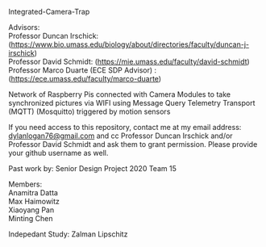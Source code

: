 Integrated-Camera-Trap



Advisors: <br />
Professor Duncan Irschick: (https://www.bio.umass.edu/biology/about/directories/faculty/duncan-j-irschick) <br />
Professor David Schmidt: (https://mie.umass.edu/faculty/david-schmidt) <br />
Professor Marco Duarte (ECE SDP Advisor) : (https://ece.umass.edu/faculty/marco-duarte) <br />


Network of Raspberry Pis connected with Camera Modules to take synchronized pictures via WIFI using Message Query Telemetry Transport (MQTT) (Mosquitto) triggered by motion sensors

If you need access to this repository, contact me at my email address: dylanlogan76@gmail.com and cc Professor Duncan 
Irschick and/or Professor David Schmidt and ask them to grant permission. Please provide your github username as well.

Past work by:
Senior Design Project 2020 Team 15

Members: <br />
Anamitra Datta  <br />
Max Haimowitz <br />
Xiaoyang Pan <br />
Minting Chen <br />

Indepedant Study: Zalman Lipschitz
